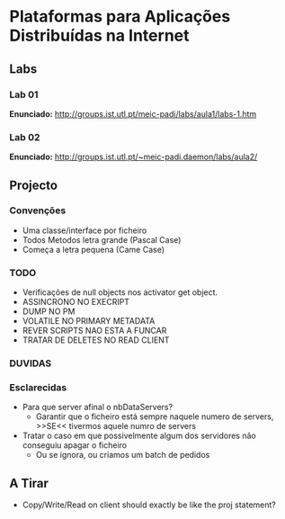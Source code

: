 Plataformas para Aplicações Distribuídas na Internet
====================================================

## Labs

### Lab 01

**Enunciado:** http://groups.ist.utl.pt/meic-padi/labs/aula1/labs-1.htm

### Lab 02

**Enunciado:** http://groups.ist.utl.pt/~meic-padi.daemon/labs/aula2/

## Projecto

### Convenções
*   Uma classe/interface por ficheiro
*   Todos Metodos letra grande (Pascal Case)
*   Começa a letra pequena (Came Case)

### TODO
*   Verificações de null objects nos activator get object.
*   ASSINCRONO NO EXECRIPT
*   DUMP NO PM
*   VOLATILE NO PRIMARY METADATA
*   REVER SCRIPTS NAO ESTA A FUNCAR
*   TRATAR DE DELETES NO READ CLIENT

### DUVIDAS
### Esclarecidas
*   Para que server afinal o nbDataServers?
    *   Garantir que o ficheiro está sempre naquele numero de servers, >>SE<< tivermos aquele numro de servers
*   Tratar o caso em que possivelmente algum dos servidores não conseguiu apagar o ficheiro
    *   Ou se ignora, ou criamos um batch de pedidos

## A Tirar
*   Copy/Write/Read on client should exactly be like the proj statement?
